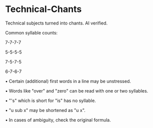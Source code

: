 # Technical-Chants
Technical subjects turned into chants. AI verified.

Common syllable counts:

7-7-7-7 

5-5-5-5 

7-5-7-5 

6-7-6-7  


• Certain (additional) first words in a line may be unstressed.

• Words like "over" and "zero" can be read with one or two syllables. 

• "'s" which is short for "is" has no syllable. 

• "u sub x" may be shortened as "u x". 

• In cases of ambiguity, check the original formula. 

